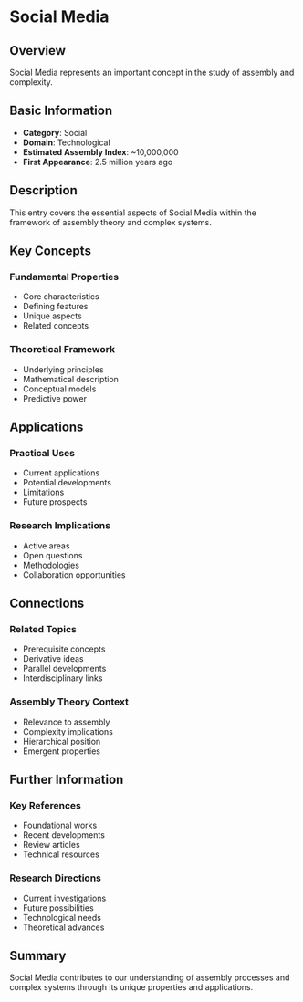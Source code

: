 # Social Media

## Overview

Social Media represents an important concept in the study of assembly and complexity.

## Basic Information

- **Category**: Social
- **Domain**: Technological
- **Estimated Assembly Index**: ~10,000,000
- **First Appearance**: 2.5 million years ago

## Description

This entry covers the essential aspects of Social Media within the framework of assembly theory and complex systems.

## Key Concepts

### Fundamental Properties
- Core characteristics
- Defining features
- Unique aspects
- Related concepts

### Theoretical Framework
- Underlying principles
- Mathematical description
- Conceptual models
- Predictive power

## Applications

### Practical Uses
- Current applications
- Potential developments
- Limitations
- Future prospects

### Research Implications
- Active areas
- Open questions
- Methodologies
- Collaboration opportunities

## Connections

### Related Topics
- Prerequisite concepts
- Derivative ideas
- Parallel developments
- Interdisciplinary links

### Assembly Theory Context
- Relevance to assembly
- Complexity implications
- Hierarchical position
- Emergent properties

## Further Information

### Key References
- Foundational works
- Recent developments
- Review articles
- Technical resources

### Research Directions
- Current investigations
- Future possibilities
- Technological needs
- Theoretical advances

## Summary

Social Media contributes to our understanding of assembly processes and complex systems through its unique properties and applications.
